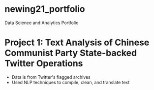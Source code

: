 # newing21_portfolio
Data Science and Analytics Portfolio

# Project 1: Text Analysis of Chinese Communist Party State-backed Twitter Operations
* Data is from Twitter's flagged archives
* Used NLP techniques to compile, clean, and translate text
